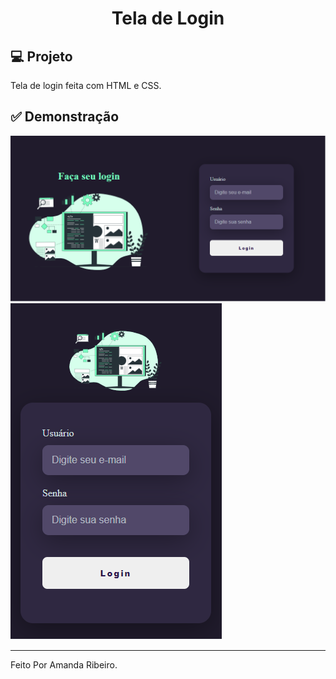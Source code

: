 
<h1 align="center">
   Tela de Login
</h1>

## 💻 Projeto
Tela de login feita com HTML e CSS.


## ✅ Demonstração
<img src="https://github.com/amandaribeiro0/login-page/blob/main/imgs/laptop.PNG" />
<img src="https://github.com/amandaribeiro0/login-page/blob/main/imgs/mobile.PNG" />

<hr/>

Feito Por Amanda Ribeiro.
